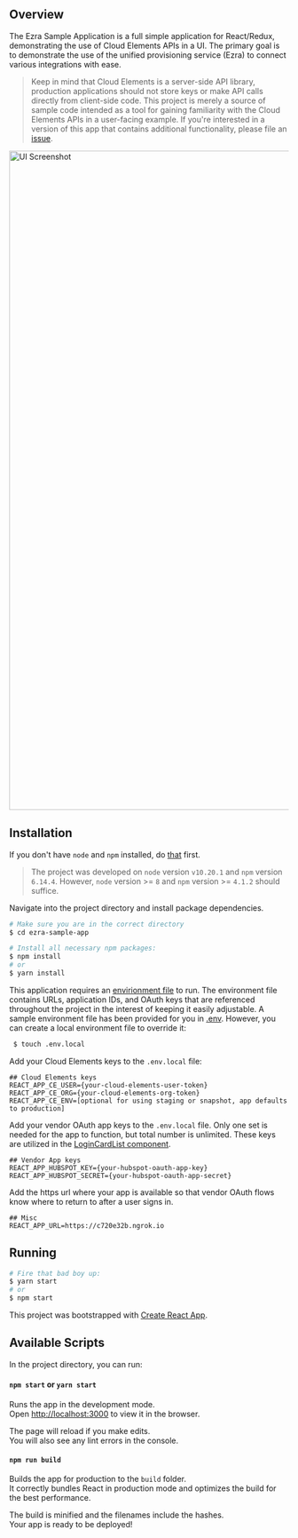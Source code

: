 ## Overview

The Ezra Sample Application is a full simple application for React/Redux, demonstrating the use of Cloud Elements APIs in a UI. The primary goal is to demonstrate the use of the unified provisioning service (Ezra) to connect various integrations with ease. 

> Keep in mind that Cloud Elements is a server-side API library, production applications should not store keys or make API calls directly from client-side code. This project is merely a source of sample code intended as a tool for gaining familiarity with the Cloud Elements APIs in a user-facing example. If you're interested in a version of this app that contains additional functionality, please file an [issue](https://github.com/cloud-elements/ezra-sample-app/issues/new).

<img width="1187" alt="UI Screenshot" src="https://user-images.githubusercontent.com/13838430/92042857-af1fad00-ed40-11ea-9291-2e75d710a870.gif">

## Installation
If you don't have `node` and `npm` installed, do [that](https://docs.npmjs.com/getting-started/installing-node) first.

> The project was developed on `node` version `v10.20.1` and `npm` version `6.14.4`. However, `node` version >= `8` and `npm` version >= `4.1.2` should suffice.

Navigate into the project directory and install package dependencies.

```bash
# Make sure you are in the correct directory
$ cd ezra-sample-app

# Install all necessary npm packages:
$ npm install
# or
$ yarn install
```

This application requires an [envirionment file](https://create-react-app.dev/docs/adding-custom-environment-variables/) to run. The environment file contains URLs, application IDs, and OAuth keys that are referenced throughout the project in the interest of keeping it easily adjustable. A sample environment file has been provided for you in [.env](https://github.com/cloud-elements/ezra-sample-app/blob/main/.env). However, you can create a local environment file to override it:

```bash
 $ touch .env.local
 ```

Add your Cloud Elements keys to the `.env.local` file:

```
## Cloud Elements keys
REACT_APP_CE_USER={your-cloud-elements-user-token}
REACT_APP_CE_ORG={your-cloud-elements-org-token}
REACT_APP_CE_ENV=[optional for using staging or snapshot, app defaults to production]
```

Add your vendor OAuth app keys to the `.env.local` file. Only one set is needed for the app to function, but total number is unlimited. These keys are utilized in the [LoginCardList component](https://github.com/cloud-elements/ezra-sample-app/tree/main/src/components/LoginCardsContainer).

```
## Vendor App keys
REACT_APP_HUBSPOT_KEY={your-hubspot-oauth-app-key}
REACT_APP_HUBSPOT_SECRET={your-hubspot-oauth-app-secret}
```

Add the https url where your app is available so that vendor OAuth flows know where to return to after a user signs in.

```
## Misc
REACT_APP_URL=https://c720e32b.ngrok.io
```

## Running
```bash
# Fire that bad boy up:
$ yarn start
# or
$ npm start
```

This project was bootstrapped with [Create React App](https://github.com/facebook/create-react-app).

## Available Scripts

In the project directory, you can run:

#### `npm start` or `yarn start`

Runs the app in the development mode.<br>
Open [http://localhost:3000](http://localhost:3000) to view it in the browser.

The page will reload if you make edits.<br>
You will also see any lint errors in the console.

#### `npm run build`

Builds the app for production to the `build` folder.<br>
It correctly bundles React in production mode and optimizes the build for the best performance.

The build is minified and the filenames include the hashes.<br>
Your app is ready to be deployed!
